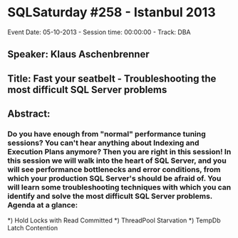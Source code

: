 # SQLSaturday #258 - Istanbul 2013
Event Date: 05-10-2013 - Session time: 00:00:00 - Track: DBA
## Speaker: Klaus Aschenbrenner
## Title: Fast your seatbelt - Troubleshooting the most difficult SQL Server problems
## Abstract:
### Do you have enough from "normal" performance tuning sessions? You can't hear anything about Indexing and Execution Plans anymore? Then you are right in this session! In this session we will walk into the heart of SQL Server, and you will see performance bottlenecks and error conditions, from which your production SQL Server's should be afraid of. You will learn some troubleshooting techniques with which you can identify and solve the most difficult SQL Server problems. Agenda at a glance:

*) Hold Locks with Read Committed
*) ThreadPool Starvation
*) TempDb Latch Contention
